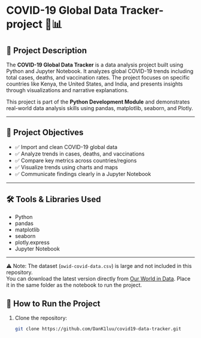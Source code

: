 
# COVID-19 Global Data Tracker-project 🦠📊

## 📌 Project Description

The **COVID-19 Global Data Tracker** is a data analysis project built using Python and Jupyter Notebook. It analyzes global COVID-19 trends including total cases, deaths, and vaccination rates. The project focuses on specific countries like Kenya, the United States, and India, and presents insights through visualizations and narrative explanations.

This project is part of the **Python Development Module** and demonstrates real-world data analysis skills using pandas, matplotlib, seaborn, and Plotly.

---

## 🎯 Project Objectives

- ✅ Import and clean COVID-19 global data
- ✅ Analyze trends in cases, deaths, and vaccinations
- ✅ Compare key metrics across countries/regions
- ✅ Visualize trends using charts and maps
- ✅ Communicate findings clearly in a Jupyter Notebook

---

## 🛠️ Tools & Libraries Used

- Python
- pandas
- matplotlib
- seaborn
- plotly.express
- Jupyter Notebook

---
⚠️ Note: The dataset (`owid-covid-data.csv`) is large and not included in this repository.  
You can download the latest version directly from [Our World in Data](https://covid.ourworldindata.org/data/owid-covid-data.csv).
Place it in the same folder as the notebook to run the project.

## 🚀 How to Run the Project

1. Clone the repository:
   ```bash
   git clone https://github.com/DanK1luu/covid19-data-tracker.git
